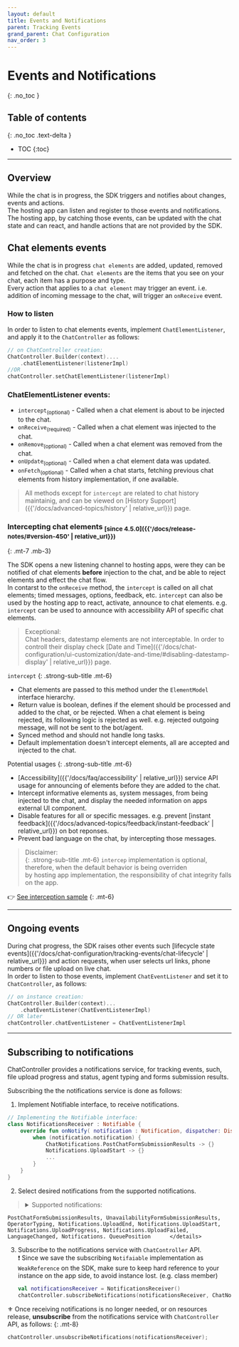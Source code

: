 ```yaml
---
layout: default
title: Events and Notifications
parent: Tracking Events
grand_parent: Chat Configuration
nav_order: 3
---
```


# Events and Notifications
{: .no_toc }

## Table of contents
{: .no_toc .text-delta }

- TOC
{:toc}

---

## Overview
While the chat is in progress, the SDK triggers and notifies about changes, events and actions.   
The hosting app can listen and register to those events and notifications. 
The hosting app, by catching those events, can be updated with the chat state and can react, and handle actions that are not provided by the SDK.

## Chat elements events
While the chat is in progress `chat elements` are added, updated, removed and fetched on the chat.
`Chat elements` are the items that you see on your chat, each item has a purpose and type.   
Every action that applies to a `chat element` may trigger an event. i.e. addition of incoming message to the chat, will trigger an `onReceive` event.

### How to listen
In order to listen to chat elements events, implement `ChatElementListener`, and apply it to the `ChatController` as follows:
```kotlin
// on ChatController creation:
ChatController.Builder(context)....
    .chatElementListener(listenerImpl)
//OR
chatController.setChatElementListener(listenerImpl)
```
### ChatElementListener events: 
- `intercept`<sub>(optional)</sub> - Called when a chat element is about to be injected to the chat.   
- `onReceive`<sub>(required)</sub> - Called when a chat element was injected to the chat.   
- `onRemove`<sub>(optional)</sub> - Called when a chat element was removed from the chat.   
- `onUpdate`<sub>(optional)</sub> - Called when a chat element data was updated.
- `onFetch`<sub>(optional)</sub> - Called when a chat starts, fetching previous chat elements from history implementation, if one available.

> All methods except for `intercept` are related to chat history maintainig, and can be viewed on [History Support]({{'/docs/advanced-topics/history' | relative_url}}) page.

### Intercepting chat elements <sub>[since 4.5.0]({{'/docs/release-notes/#version-450' | relative_url}})</sub>
{: .mt-7 .mb-3}

The SDK opens a new listening channel to hosting apps, were they can be notified of chat elements **before** injection to the chat, and be able to reject elements and effect the chat flow.   
In contarst to the `onReceive` method, the `intercept` is called on all chat elements; timed messages, options, feedback, etc. `intercept` can also be used by the hosting app to react, activate, announce to chat elements. e.g. `intercept` can be used to announce with accessibility API of specific chat elements.

> Exceptional:     
  Chat headers, datestamp elements are not interceptable. In order to controll their display check [Date and Time]({{'/docs/chat-configuration/ui-customization/date-and-time/#disabling-datestamp-display' | relative_url}}) page.

`intercept` 
{: .strong-sub-title .mt-6}
- Chat elements are passed to this method under the `ElementModel` interface hierarchy.
- Return value is boolean, defines if the element should be processed and added to the chat, or be rejected. When a chat element is being rejected, its following logic is rejected as well. e.g. rejected outgoing message, will not be sent to the bot/agent. 
- Synced method and should not handle long tasks.
- Default implementation doesn't intercept elements, all are accepted and injected to the chat.

Potential usages
{: .strong-sub-title .mt-6}
- [Accessibility]({{'/docs/faq/accessibility' | relative_url}}) service API usage for announcing of elements before they are added to the chat.
- Intercept informative elements as, system messages, from being injected to the chat, and display the needed information on apps external UI component.
- Disable features for all or specific messages. e.g. prevent [instant feedback]({{'/docs/advanced-topics/feedback/instant-feedback' | relative_url}}) on bot reponses.
- Prevent bad language on the chat, by intercepting those messages.


> Disclaimer:   
{: .strong-sub-title .mt-6}
    `intercep` implementation is optional, therefore, when the default behavior is being overriden   
    by hosting app implementation, the responsibility of chat integrity falls on the app. 


👉 [See interception sample](https://github.com/bold360ai/bold360-mobile-samples-android/blob/master/SDKSamples/app/src/main/java/com/sdk/samples/topics/ElementsInterceptionChat.kt)
{: .mt-6}

---

## Ongoing events
During chat progress, the SDK raises other events such [lifecycle state events]({{'/docs/chat-configuration/tracking-events/chat-lifecycle' | relative_url}}) and action requests, when user selects url links, phone numbers or file upload on live chat.   
In order to listen to those events, implement `ChatEventListener` and set it to `ChatController`, as follows:

```kotlin
// on instance creation:
ChatController.Builder(context)...
    .chatEventListener(ChatEventListenerImpl)
// OR later
chatController.chatEventListener = ChatEventListenerImpl 
```

---

## Subscribing to notifications
ChatController provides a notifications service, for tracking events, such, file upload progress and status, agent typing and forms submission results.   

Subscribing the the notifications service is done as follows:
1. Implement Notifiable interface, to receive notifications.
  ```kotlin
  // Implementing the Notifiable interface:
  class NotificationsReceiver : Notifiable {
      override fun onNotify( notification : Notification, dispatcher: DispatchContinuation) {
          when (notification.notification) {
              ChatNotifications.PostChatFormSubmissionResults -> {}
              Notifications.UploadStart -> {}
              ...
          }
      }
  }
  ```

2. Select desired notifications from the supported notifications.
> <details>      <summary>Supported notifications:</summary>
    PostChatFormSubmissionResults, UnavailabilityFormSubmissionResults, OperatorTyping, Notifications.UploadEnd, Notifications.UploadStart, Notifications.UploadProgress, Notifications.UploadFailed, LanguageChanged, Notifications. QueuePosition      </details>

3. Subscribe to the notifications service with `ChatController` API.   
   ❗ Since we save the subscribing `Notifaiable` implementation as `WeakReference` on the SDK, make sure to keep hard reference to your instance on the app side, to avoid instance lost. (e.g. class member)
    
   ```kotlin
   val notificationsReceiver = NotificationsReceiver() 
   chatController.subscribeNotifications(notificationsReceiver, ChatNotifications.PostChatFormSubmissionResults, Notifications.UploadStart, ...)
   ```

⚜️ Once receiving notifications is no longer needed, or on resources release, **unsubscribe** from the notifications service with `ChatController` API, as follows:
{: .mt-8}
```kotlin
chatController.unsubscribeNotifications(notificationsReceiver);
```